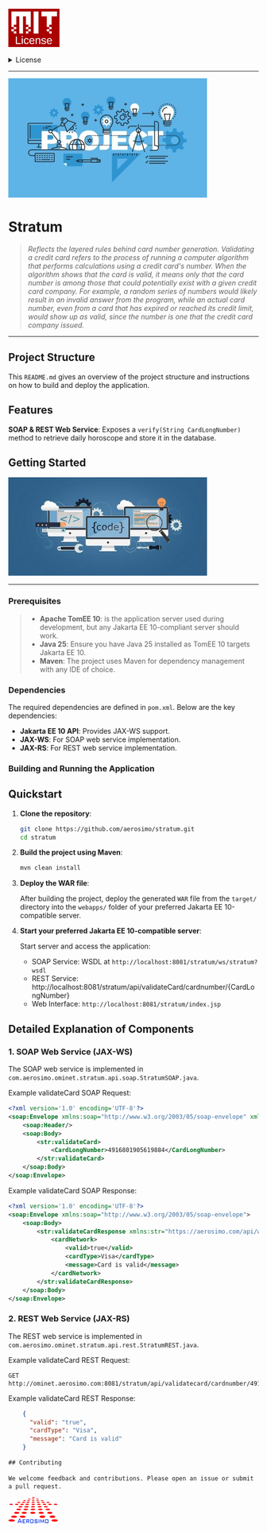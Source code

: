 ![MIT License](/img/MIT.png "MIT")

<details>
  <summary>License</summary>

**MIT License © 2025 Aerosimo**

Permission is hereby granted, free of charge, to any person obtaining a copy  
of this software and associated documentation files (the "Software"), to deal  
in the Software without restriction, including without limitation the rights  
to use, copy, modify, merge, publish, distribute, sublicense, and/or sell  
copies of the Software, and to permit persons to whom the Software is  
furnished to do so, subject to the following conditions:

The above copyright notice and this permission notice shall be included in all  
copies or substantial portions of the Software.

THE SOFTWARE IS PROVIDED "AS IS", WITHOUT WARRANTY OF ANY KIND, EXPRESS OR  
IMPLIED, INCLUDING BUT NOT LIMITED TO THE WARRANTIES OF MERCHANTABILITY,  
FITNESS FOR A PARTICULAR PURPOSE AND NONINFRINGEMENT. IN NO EVENT SHALL THE  
AUTHORS OR COPYRIGHT HOLDERS BE LIABLE FOR ANY CLAIM, DAMAGES OR OTHER  
LIABILITY, WHETHER IN AN ACTION OF CONTRACT, TORT OR OTHERWISE, ARISING FROM,  
OUT OF OR IN CONNECTION WITH THE SOFTWARE OR THE USE OR OTHER DEALINGS IN THE  
SOFTWARE.

The characters, names, events, articles, templates, or information provided by  
Aerosimo Ltd are fictional and for reference only. While we strive to keep the  
information up to date and correct, we make no representations or warranties of  
any kind, express or implied, about the completeness, accuracy, reliability,  
suitability, or availability with respect to the information, articles, templates,  
or related graphics contained in this document or any part of the project.  
Any reliance you place on such information is therefore strictly at your own risk.
</details>

---

![Project Cover](/img/cover.jpg "Astrology")
# Stratum
> *Reflects the layered rules behind card number generation. Validating a credit card refers to the process of running a computer algorithm
> that performs calculations using a credit card's number.
> When the algorithm shows that the card is valid, it means only that the card number
> is among those that could potentially exist with a given credit card company.
> For example, a random series of numbers would likely result in an invalid answer
> from the program, while an actual card number, even from a card that has expired
> or reached its credit limit, would show up as valid, since the number is one that
> the credit card company issued.*

---

## Project Structure

This `README.md` gives an overview of the project structure and instructions on how to build and deploy the application.

## Features

**SOAP & REST Web Service**: Exposes a `verify(String CardLongNumber)` method to retrieve daily horoscope and store it in the database.

## Getting Started

![Project Codes & Tasks](/img/code.jpg "Project Codes and Task")

---

### Prerequisites

>- **Apache TomEE 10**: is the application server used during development, but any Jakarta EE 10-compliant server should work.
>- **Java 25**: Ensure you have Java 25 installed as TomEE 10 targets Jakarta EE 10.
>- **Maven**: The project uses Maven for dependency management with any IDE of choice.

### Dependencies

The required dependencies are defined in `pom.xml`. Below are the key dependencies:

- **Jakarta EE 10 API**: Provides JAX-WS support.
- **JAX-WS**: For SOAP web service implementation.
- **JAX-RS**: For REST web service implementation.

### Building and Running the Application

## Quickstart

1. **Clone the repository**:

    ```bash
    git clone https://github.com/aerosimo/stratum.git
    cd stratum
    ```

2. **Build the project using Maven**:

    ```bash
    mvn clean install
    ```

3. **Deploy the WAR file**:

   After building the project, deploy the generated `WAR` file from the `target/` directory into the `webapps/` folder of your preferred Jakarta EE 10-compatible server.

4. **Start your preferred Jakarta EE 10-compatible server**:

   Start server and access the application:

    - SOAP Service: WSDL at `http://localhost:8081/stratum/ws/stratum?wsdl`
    - REST Service: http://localhost:8081/stratum/api/validateCard/cardnumber/{CardLongNumber}
    - Web Interface: `http://localhost:8081/stratum/index.jsp`

## Detailed Explanation of Components

### 1. **SOAP Web Service** (JAX-WS)

The SOAP web service is implemented in `com.aerosimo.ominet.stratum.api.soap.StratumSOAP.java`.

Example validateCard SOAP Request:
```xml
<?xml version='1.0' encoding='UTF-8'?>
<soap:Envelope xmlns:soap="http://www.w3.org/2003/05/soap-envelope" xmlns:str="https://aerosimo.com/api/ws/stratum">
    <soap:Header/>
    <soap:Body>
        <str:validateCard>
            <CardLongNumber>4916801905619884</CardLongNumber>
        </str:validateCard>
    </soap:Body>
</soap:Envelope>
```
Example validateCard SOAP Response:
```xml
<?xml version='1.0' encoding='UTF-8'?>
<soap:Envelope xmlns:soap="http://www.w3.org/2003/05/soap-envelope">
    <soap:Body>
        <str:validateCardResponse xmlns:str="https://aerosimo.com/api/ws/stratum">
            <cardNetwork>
                <valid>true</valid>
                <cardType>Visa</cardType>
                <message>Card is valid</message>
            </cardNetwork>
        </str:validateCardResponse>
    </soap:Body>
</soap:Envelope>
```
### 2. **REST Web Service** (JAX-RS)

The REST web service is implemented in `com.aerosimo.ominet.stratum.api.rest.StratumREST.java`.

Example validateCard REST Request:
```curl
GET http://ominet.aerosimo.com:8081/stratum/api/validatecard/cardnumber/4916801905619884

```
Example validateCard REST Response:
```json
    {
      "valid": "true",
      "cardType": "Visa",
      "message": "Card is valid"
    }
```

```
## Contributing

We welcome feedback and contributions. Please open an issue or submit a pull request.

```

![Aerosimo Logo](/img/logo.png "Aerosimo")